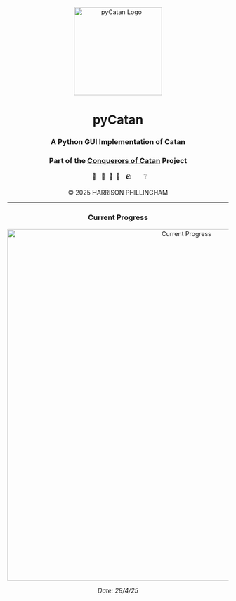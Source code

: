 &nbsp;
<div align="center">

<img src="assets/icon/rounded.png" alt="pyCatan Logo" width="200"/>

# pyCatan

### A Python GUI Implementation of Catan

### Part of the <a href="https://gitea.phillingham.com/Harrison/Conquerors-of-Catan">Conquerors of Catan</a> Project


&nbsp; 🌾 &nbsp; 🌲&nbsp; 🐑&nbsp; 🧱 &nbsp; 🪨  &nbsp; &nbsp; &nbsp; ❔

© 2025 HARRISON PHILLINGHAM

---

### Current Progress

<img src="assets/demo/cur_progress.png" alt="Current Progress" width="800"/>

_Date: 28/4/25_

</div>

